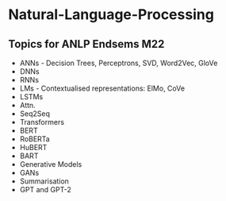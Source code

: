 # Natural-Language-Processing

## Topics for ANLP Endsems M22
* ANNs - Decision Trees, Perceptrons, SVD, Word2Vec, GloVe 
* DNNs
* RNNs
* LMs - Contextualised representations: ElMo, CoVe
* LSTMs
* Attn.
* Seq2Seq
* Transformers
* BERT
* RoBERTa
* HuBERT
* BART
* Generative Models
* GANs
* Summarisation
* GPT and GPT-2
